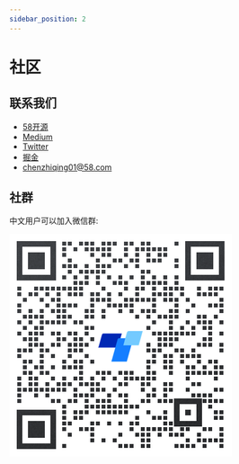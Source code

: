 ```yaml
---
sidebar_position: 2
---
```


# 社区

## 联系我们

- [58开源](https://github.com/wuba)
- [Medium](https://medium.com/@chenzhiqing)
- [Twitter](https://twitter.com/wrn_echarts)
- [掘金](https://juejin.cn/user/4495228528238279)
- chenzhiqing01@58.com

## 社群

中文用户可以加入微信群:

![wechat](./wechat.png)